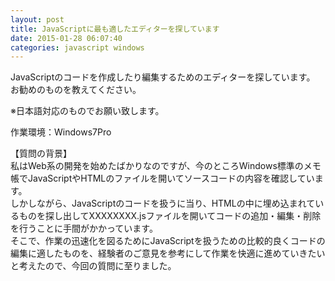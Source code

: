 ```yaml
---
layout: post
title: JavaScriptに最も適したエディターを探しています
date: 2015-01-28 06:07:40
categories: javascript windows
---
```

<!-- {% raw %} -->
<p>JavaScriptのコードを作成したり編集するためのエディターを探しています。<br>
お勧めのものを教えてください。</p>

<p>※日本語対応のものでお願い致します。</p>

<p>作業環境：Windows7Pro</p>

<p>【質問の背景】<br>
私はWeb系の開発を始めたばかりなのですが、今のところWindows標準のメモ帳でJavaScriptやHTMLのファイルを開いてソースコードの内容を確認しています。<br>
しかしながら、JavaScriptのコードを扱うに当り、HTMLの中に埋め込まれているものを探し出してXXXXXXXX.jsファイルを開いてコードの追加・編集・削除を行うことに手間がかかっています。<br>
そこで、作業の迅速化を図るためにJavaScriptを扱うための比較的良くコードの編集に適したものを、経験者のご意見を参考にして作業を快適に進めていきたいと考えたので、今回の質問に至りました。</p>
<!-- {% endraw %} -->
